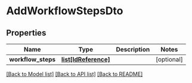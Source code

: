 # AddWorkflowStepsDto

## Properties
Name | Type | Description | Notes
------------ | ------------- | ------------- | -------------
**workflow_steps** | [**list[IdReference]**](IdReference.md) |  | [optional] 

[[Back to Model list]](../README.md#documentation-for-models) [[Back to API list]](../README.md#documentation-for-api-endpoints) [[Back to README]](../README.md)


